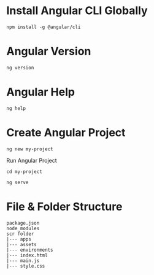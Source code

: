 # Install Angular CLI Globally
```shell
npm install -g @angular/cli
```
# Angular Version
```shell
ng version
```
# Angular Help
```shell
ng help
```
# Create Angular Project
```shell
ng new my-project
```
Run Angular Project
```shell
cd my-project
```
```shell
ng serve
```
# File & Folder Structure

```shell
package.json
node_modules
scr folder
|--- apps
|--- assets
|--- environments
|--- index.html
|--- main.js
|--- style.css
```
